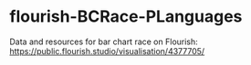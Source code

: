 # flourish-BCRace-PLanguages
Data and resources for bar chart race on Flourish: https://public.flourish.studio/visualisation/4377705/
